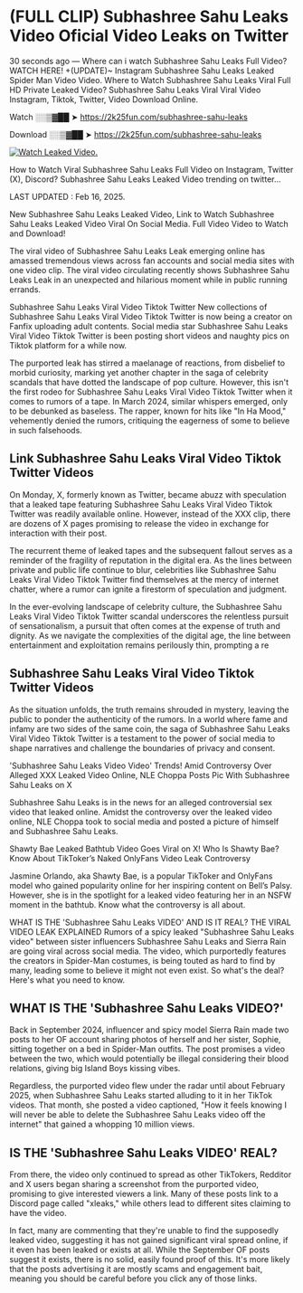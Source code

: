 # (FULL CLIP) Subhashree Sahu Leaks Video Oficial Video Leaks on Twitter

30 seconds ago — Where can i watch Subhashree Sahu Leaks Full Video? WATCH HERE! +(UPDATE)~ Instagram Subhashree Sahu Leaks Leaked Spider Man Video Video. Where to Watch Subhashree Sahu Leaks Viral Full HD Private Leaked Video? Subhashree Sahu Leaks Viral Viral Video Instagram, Tiktok, Twitter, Video Download Online.

Watch ░░▒▓██ ➤ https://2k25fun.com/subhashree-sahu-leaks

Download ░░▒▓██ ➤ https://2k25fun.com/subhashree-sahu-leaks

[![Watch Leaked Video.](https://miro.medium.com/v2/resize:fit:828/format:webp/1*cilzJN44JGOrTw9NJCrNHA.gif "Watch Leaked Video")](https://2k25fun.com/subhashree-sahu-leaks)

How to Watch Viral Subhashree Sahu Leaks Full Video on Instagram, Twitter (X), Discord? Subhashree Sahu Leaks Leaked Video trending on twitter...

LAST UPDATED : Feb 16, 2025.

New Subhashree Sahu Leaks Leaked Video, Link to Watch Subhashree Sahu Leaks Leaked Video Viral On Social Media. Full Video Video to Watch and Download!

The viral video of Subhashree Sahu Leaks Leak emerging online has amassed tremendous views across fan accounts and social media sites with one video clip. The viral video circulating recently shows Subhashree Sahu Leaks Leak in an unexpected and hilarious moment while in public running errands.

Subhashree Sahu Leaks Viral Video Tiktok Twitter New collections of Subhashree Sahu Leaks Viral Video Tiktok Twitter is now being a creator on Fanfix uploading adult contents. Social media star Subhashree Sahu Leaks Viral Video Tiktok Twitter is been posting short videos and naughty pics on Tiktok platform for a while now.

The purported leak has stirred a maelanage of reactions, from disbelief to morbid curiosity, marking yet another chapter in the saga of celebrity scandals that have dotted the landscape of pop culture. However, this isn't the first rodeo for Subhashree Sahu Leaks Viral Video Tiktok Twitter when it comes to rumors of a tape. In March 2024, similar whispers emerged, only to be debunked as baseless. The rapper, known for hits like "In Ha Mood," vehemently denied the rumors, critiquing the eagerness of some to believe in such falsehoods.

## Link Subhashree Sahu Leaks Viral Video Tiktok Twitter Videos

On Monday, X, formerly known as Twitter, became abuzz with speculation that a leaked tape featuring Subhashree Sahu Leaks Viral Video Tiktok Twitter was readily available online. However, instead of the XXX clip, there are dozens of X pages promising to release the video in exchange for interaction with their post.

The recurrent theme of leaked tapes and the subsequent fallout serves as a reminder of the fragility of reputation in the digital era. As the lines between private and public life continue to blur, celebrities like Subhashree Sahu Leaks Viral Video Tiktok Twitter find themselves at the mercy of internet chatter, where a rumor can ignite a firestorm of speculation and judgment.

In the ever-evolving landscape of celebrity culture, the Subhashree Sahu Leaks Viral Video Tiktok Twitter scandal underscores the relentless pursuit of sensationalism, a pursuit that often comes at the expense of truth and dignity. As we navigate the complexities of the digital age, the line between entertainment and exploitation remains perilously thin, prompting a re

##  Subhashree Sahu Leaks Viral Video Tiktok Twitter Videos

As the situation unfolds, the truth remains shrouded in mystery, leaving the public to ponder the authenticity of the rumors. In a world where fame and infamy are two sides of the same coin, the saga of Subhashree Sahu Leaks Viral Video Tiktok Twitter is a testament to the power of social media to shape narratives and challenge the boundaries of privacy and consent.

'Subhashree Sahu Leaks Video Video' Trends! Amid Controversy Over Alleged XXX Leaked Video Online, NLE Choppa Posts Pic With Subhashree Sahu Leaks on X

Subhashree Sahu Leaks is in the news for an alleged controversial sex video that leaked online. Amidst the controversy over the leaked video online, NLE Choppa took to social media and posted a picture of himself and Subhashree Sahu Leaks.

Shawty Bae Leaked Bathtub Video Goes Viral on X! Who Is Shawty Bae? Know About TikToker’s Naked OnlyFans Video Leak Controversy

Jasmine Orlando, aka Shawty Bae, is a popular TikToker and OnlyFans model who gained popularity online for her inspiring content on Bell’s Palsy. However, she is in the spotlight for a leaked video featuring her in an NSFW moment in the bathtub. Know what the controversy is all about.

WHAT IS THE 'Subhashree Sahu Leaks VIDEO' AND IS IT REAL? THE VIRAL VIDEO LEAK EXPLAINED Rumors of a spicy leaked "Subhashree Sahu Leaks video" between sister influencers Subhashree Sahu Leaks and Sierra Rain are going viral across social media. The video, which purportedly features the creators in Spider-Man costumes, is being touted as hard to find by many, leading some to believe it might not even exist. So what's the deal? Here's what you need to know.

## WHAT IS THE 'Subhashree Sahu Leaks VIDEO?'

Back in September 2024, influencer and spicy model Sierra Rain made two posts to her OF account sharing photos of herself and her sister, Sophie, sitting together on a bed in Spider-Man outfits. The post promises a video between the two, which would potentially be illegal considering their blood relations, giving big Island Boys kissing vibes.

Regardless, the purported video flew under the radar until about February 2025, when Subhashree Sahu Leaks started alluding to it in her TikTok videos. That month, she posted a video captioned, "How it feels knowing I will never be able to delete the Subhashree Sahu Leaks video off the internet" that gained a whopping 10 million views.

## IS THE 'Subhashree Sahu Leaks VIDEO' REAL?

From there, the video only continued to spread as other TikTokers, Redditor and X users began sharing a screenshot from the purported video, promising to give interested viewers a link. Many of these posts link to a Discord page called "xleaks," while others lead to different sites claiming to have the video.

In fact, many are commenting that they're unable to find the supposedly leaked video, suggesting it has not gained significant viral spread online, if it even has been leaked or exists at all. While the September OF posts suggest it exists, there is no solid, easily found proof of this. It's more likely that the posts advertising it are mostly scams and engagement bait, meaning you should be careful before you click any of those links.